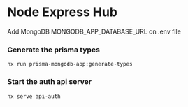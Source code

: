 # Node Express Hub

Add MongoDB MONGODB_APP_DATABASE_URL on .env file

### Generate the prisma types
```
nx run prisma-mongodb-app:generate-types
```

### Start the auth api server
```
nx serve api-auth
```
